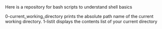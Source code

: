 Here is a repository for bash scripts to understand shell basics


0-current_working_directory prints the absolute path name of the current working directory.
1-listit displays the contents list of your current directory
